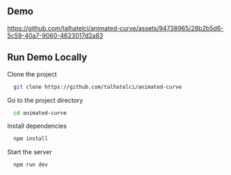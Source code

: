 ## Demo

https://github.com/talhatelci/animated-curve/assets/94738965/28b2b5d6-5c59-40a7-9060-4623017d2a83

## Run Demo Locally

Clone the project

```bash
  git clone https://github.com/talhatelci/animated-curve
```

Go to the project directory

```bash
  cd animated-curve
```

Install dependencies

```bash
  npm install
```

Start the server

```bash
  npm run dev
```
